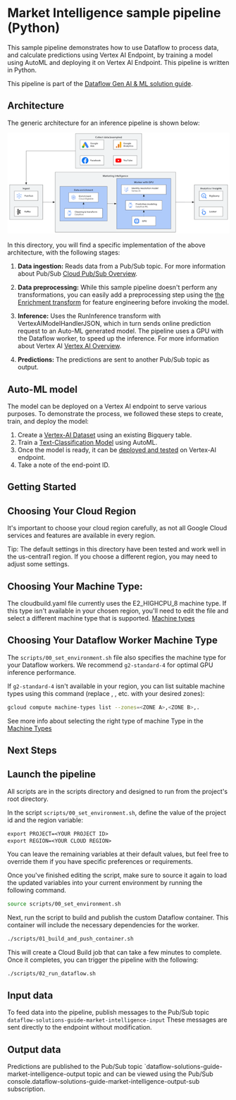 # Market Intelligence sample pipeline (Python)

This sample pipeline demonstrates how to use Dataflow to process data, and calculate predictions
using Vertex AI Endpoint, by training a model using AutoML and deploying it on Vertex AI Endpoint.
This pipeline is written in Python.

This pipeline is part of the [Dataflow Gen AI & ML solution guide](../../use_cases/Market_Intelligence.md).

## Architecture

The generic architecture for an inference pipeline is shown below:

![Architecture](../imgs/market_intel.png)

In this directory, you will find a specific implementation of the above architecture, with the
following stages:

1. **Data ingestion:** Reads data from a Pub/Sub topic.
For more information about Pub/Sub [ Cloud Pub/Sub Overview]( https://cloud.google.com/pubsub/docs/overview).
2. **Data preprocessing:** While this sample pipeline doesn't perform any transformations, you can easily add a preprocessing step using the
   [the Enrichment transform](https://cloud.google.com/dataflow/docs/guides/enrichment) for feature engineering before invoking the model.

3. **Inference:** Uses the RunInference transform with VertexAIModelHandlerJSON, which in turn sends online prediction request to an Auto-ML generated model. The pipeline uses a GPU with the Dataflow worker, to speed up the inference. For more information about Vertex AI [Vertex AI Overview](https://cloud.google.com/vertex-ai/docs/overview).

4. **Predictions:** The predictions are sent to another Pub/Sub topic as output.

## Auto-ML model

The model can be deployed on a Vertex AI endpoint to serve various purposes.
To demonstrate the process, we followed these steps to create, train, and deploy the model:

1. Create a [Vertex-AI Dataset](https://cloud.google.com/vertex-ai/docs/tutorials/tabular-bq-prediction/create-dataset) using an existing Bigquery table.
2. Train a [Text-Classification Model](https://cloud.google.com/vertex-ai/docs/beginner/beginners-guide#train_model) using AutoML.
3. Once the model is ready, it can be [deployed and tested](https://cloud.google.com/vertex-ai/docs/tutorials/image-classification-automl/deploy-predict#deploy_your_model_to_an_endpoint) on Vertex-AI endpoint.
4. Take a note of the end-point ID.

## Getting Started

## Choosing Your Cloud Region

It's important to choose your cloud region carefully, as not all Google Cloud services and features are available in every region.

Tip: The default settings in this directory have been tested and work well in the us-central1 region. If you choose a different region, you may need to adjust some settings.

## Choosing Your Machine Type:

The cloudbuild.yaml file currently uses the E2_HIGHCPU_8 machine type. If this type isn't available in your chosen region, you'll need to edit the file and select a different machine type that is supported.
[Machine types](https://cloud.google.com/compute/docs/machine-types)


## Choosing Your Dataflow Worker Machine Type

The `scripts/00_set_environment.sh` file also specifies the machine type for your Dataflow workers. We recommend `g2-standard-4` for optimal GPU inference performance.

If `g2-standard-4` isn't available in your region, you can list suitable machine types using this command (replace <ZONE A>, <ZONE B>, etc. with your desired zones):

```sh
gcloud compute machine-types list --zones=<ZONE A>,<ZONE B>,.
```

See more info about selecting the right type of machine Type in the [Machine Types](https://cloud.google.com/compute/docs/machine-types)


## Next Steps

## Launch the pipeline

All scripts are in the scripts directory and designed to run from the project's root directory.

In the script `scripts/00_set_environment.sh`, define the value of the project id and the region variable:

```
export PROJECT=<YOUR PROJECT ID>
export REGION=<YOUR CLOUD REGION>
```

You can leave the remaining variables at their default values, but feel free to override them if you have specific preferences or requirements.

Once you've finished editing the script, make sure to source it again to load the updated variables into your current environment by running the following command.

```sh
source scripts/00_set_environment.sh
```

Next, run the script to build and publish the custom Dataflow container. This container will include the necessary dependencies for the worker.

```sh
./scripts/01_build_and_push_container.sh
```

This will create a Cloud Build job that can take a few minutes to complete. Once it completes, you
can trigger the pipeline with the following:

```sh
./scripts/02_run_dataflow.sh
```

## Input data

To feed data into the pipeline, publish messages to the Pub/Sub topic `dataflow-solutions-guide-market-intelligence-input` These messages are sent directly to the endpoint without modification.

## Output data

Predictions are published to the Pub/Sub topic `dataflow-solutions-guide-market-intelligence-output topic and can be viewed using the Pub/Sub console.dataflow-solutions-guide-market-intelligence-output-sub subscription.
